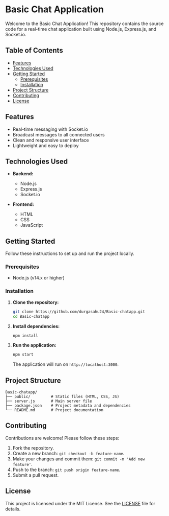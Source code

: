 # Basic Chat Application

Welcome to the Basic Chat Application! This repository contains the source code for a real-time chat application built using Node.js, Express.js, and Socket.io.

## Table of Contents

- [Features](#features)
- [Technologies Used](#technologies-used)
- [Getting Started](#getting-started)
  - [Prerequisites](#prerequisites)
  - [Installation](#installation)
- [Project Structure](#project-structure)
- [Contributing](#contributing)
- [License](#license)

## Features

- Real-time messaging with Socket.io
- Broadcast messages to all connected users
- Clean and responsive user interface
- Lightweight and easy to deploy

## Technologies Used

- **Backend:**
  - Node.js
  - Express.js
  - Socket.io

- **Frontend:**
  - HTML
  - CSS
  - JavaScript

## Getting Started

Follow these instructions to set up and run the project locally.

### Prerequisites

- Node.js (v14.x or higher)

### Installation

1. **Clone the repository:**

   ```bash
   git clone https://github.com/durgasahu24/Basic-chatapp.git
   cd Basic-chatapp
   ```

2. **Install dependencies:**

   ```bash
   npm install
   ```

3. **Run the application:**

   ```bash
   npm start
   ```

   The application will run on `http://localhost:3000`.

## Project Structure

```plaintext
Basic-chatapp/
├── public/         # Static files (HTML, CSS, JS)
├── server.js       # Main server file
├── package.json    # Project metadata and dependencies
└── README.md       # Project documentation
```

## Contributing

Contributions are welcome! Please follow these steps:

1. Fork the repository.
2. Create a new branch: `git checkout -b feature-name`.
3. Make your changes and commit them: `git commit -m 'Add new feature'`.
4. Push to the branch: `git push origin feature-name`.
5. Submit a pull request.

## License

This project is licensed under the MIT License. See the [LICENSE](LICENSE) file for details.

